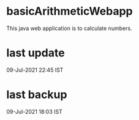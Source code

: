 # basicArithmeticWebapp
This java web application is to calculate numbers.

# last update
09-Jul-2021 22:45 IST

# last backup
09-Jul-2021 18:03 IST
